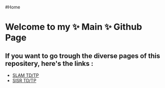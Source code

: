 #Home

<h1>Welcome to my ✨ Main ✨ Github Page </h1>

<h2>If you want to go trough the diverse pages of this repositery, here's the links :</h2>

- [SLAM TD/TP](/SLAM/Xampp/index.html)
- [SISR TD/TP](SISR/ProxMox)
